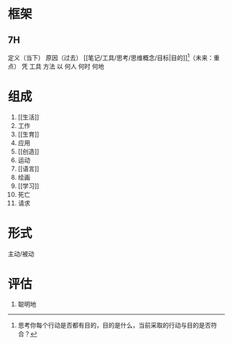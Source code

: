 # 框架
## 7H
定义（当下）
原因（过去）
[[笔记/工具/思考/思维概念/目标|目的]][^1]（未来：重点）
凭
	工具
	方法
以
	何人
	何时
	何地

# 组成
1. [[生活]]
2. 工作
3. [[生育]]
4. 应用
5. [[创造]]
6.  运动
7. [[语言]]
8. 绘画
9. [[学习]]
10. 死亡
11. 请求

# 形式
 主动/被动
 
# 评估
1. 聪明地 

[^1]: 思考你每个行动是否都有目的，目的是什么，当前采取的行动与目的是否符合？